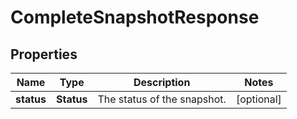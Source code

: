 

# CompleteSnapshotResponse


## Properties

| Name | Type | Description | Notes |
|------------ | ------------- | ------------- | -------------|
|**status** | **Status** | The status of the snapshot. |  [optional] |



